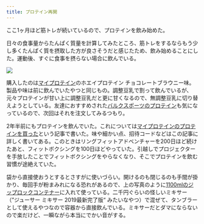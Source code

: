 ```yaml
---
title: プロテイン再開
---
```

ここ1ヶ月ほど筋トレが続いているので、プロテインを飲み始めた。

日々の食事量からたんぱく質量を計算してみたところ、筋トレをするならもう少し多くたんぱく質を摂取した方が良さそうだと感じたため、飲み始めることにした。運動後、すぐに食事を摂らない場合に飲んでいる。

![](https://lh3.googleusercontent.com/docs/ADP-6oF5lgl_smS9nmHQ8sb4D8ecI2bjXNiJ1Tcy9HyeAqEeEonsoh-48B_-6CYJh9rf574bUJooK98oQipufOW3PpA_xkYF5ALC5RP2y88gQRnmdnoVUIBKXeWyHaAn0veudYpw70Qvc5K2CHVraTGeX_lrlxgGhB8PeQ0uczPYq6xkMxd8TaJ4Cqlgxba-yd67Cfa2dejHlfU0kUaRgWDs5-8WVkh9Prw975wACxVGBo9VRCqLcsqm-d3b7FCmP9cg6FQK3_KFGCYyk31ea8lacpdWsibP4EnncQIflrC4KRFDTciq41nyjfETQPe8-bec5otkYuMPPO5Wqwd-gOdBwFaGFBfsNxV7tEcjwPuS_0XPhWQLNdNHt7bD_4i7SOJDGXailZsBMOFlFFU4W7dTGBR0H1XkPrqXJ0X-KvvFWX5207rMon4GGT6L4xbLZMAes3IHkkW9Rf6wIr5EYYwL0Ddel6EZEtMNJhbJf_SfPVOD4RCaXKuIzyNtiNHd23WsrZhPe5zDHfVu8nbQ1K0SriGcPvm-7eHDKJmHck5Pt2radF6sSpgpGlIx7oGODPotPgkP-BNVJ5aonUa1QRyDEzCQzQzqvuUd7fcFhknyq-hy_xdYLovJpEmQ6P_REv43LmtEL3awjr6Fs1ZMd4nsSRV3CBGV90kliFsMN9heCt5QcFeru6weH2hKDxhMXl472YV3_1nkqE87Tdm724JtahdAt9XHuJIh7Hj2Pk0zEOLoNXsuTFfLFxTE5sD7-HT5nhxzxb9KAniyLThNzGS2lbGKg7_PWufSZEehX3MOitTu0BHGpiWKav6FqEllnlJM3nvMQNccsRua2hZx3g7Yh6ShPPL-Zvl9yFUVeRLrOpkyakCj4WXxmPjDykuk1EAlDZh1381xwElMqKTjKziBoVw_Rz_B7kYM0cXN6ATD5fHY-WGhwr7oJW00-sSi1830U3kyvzrCv6vQoDMZpAnkNDBJyJ9kFps6ee0VDVDQMLBjlWlslgDMum6APxji5VYuO8B3Z2pxhgN4YVmut2kqG3Qxxn_MIB62bYYvbO-1xKQigphh6FV_NbF3iTsI-_TLF17CbEGMa50uIHIxa3f2IQtPumsSPjLOxTkYLETpClLjEgN-0uxuSX1536F11YiS8JXXAP4NNy1TAuw5sQsxSI5aKP9Y1eDlBuIdw7mSnzHuyHMQgSsTKlHv1v5DTHyrtpujBfAKQBzuP5kgVMhXLeOlmSV1frUA0dlkuU72EDmzQlW-)

購入したのは[マイプロテイン](https://www.myprotein.jp/)のホエイプロテイン チョコレートブラウニー味。製品や味は前に飲んでいたやつと同じもの。調整豆乳で割って飲んでいるが、元々プロテインが甘い上に調整豆乳だと更に甘くなるので、無調整豆乳に切り替えようとしている。友達におすすめされた[バルクスポーツのプロテイン](https://www.amazon.co.jp/dp/B086JSPKT3)も気になっているので、次回はそれを注文してみるつもり。

2年半前にもプロテインを飲んでいた。これについては[マイプロテインのプロテインを買った](https://r7kamura.com/articles/2020-02-17-my-protein)という記事で書いた。味や細かい点、招待コードなどはこの記事に詳しく書いてある。このときはリングフィットアドベンチャーを200日ほど続けたあと、フィットボクシングを100日ほどやっていた。引越しでプロジェクターを手放したことでフィットボクシングをやらなくなり、そこでプロテインを飲む習慣が途絶えていた。

袋から直接使おうとするとさすがに使いづらい。開けるのも閉じるのも手間が掛かり、毎回手が粉まみれになる恐れがあるので、上の写真のように[1100mlのジップロックコンテナー](https://www.amazon.co.jp/dp/B01B7N6FXY)に入れて使っている。二千円ぐらいの怪しいミキサー（”ジューサー ミキサー 2019最新完了版“ みたいなやつ）で混ぜて、タンブラーとして使えるやつなので容器から直接飲んでいる。ミキサーだとダマにならないので楽だけど、一瞬ながら本当にでかい音がする。
